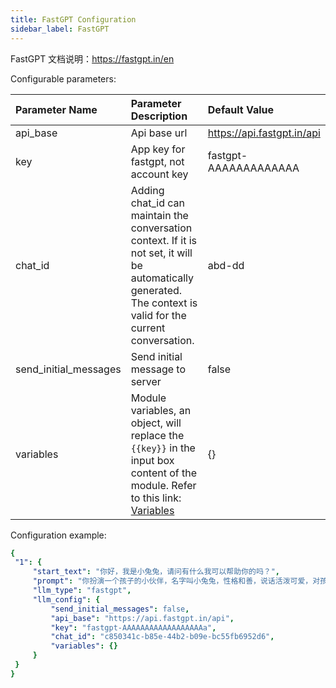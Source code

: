 ```yaml
---
title: FastGPT Configuration
sidebar_label: FastGPT
---
```


FastGPT 文档说明：https://fastgpt.in/en

Configurable parameters:

| Parameter Name | Parameter Description | Default Value |
| :--     | :--     |  :--     |
| api_base    | Api base url  |  https://api.fastgpt.in/api | 
| key |App key for fastgpt, not account key | fastgpt-AAAAAAAAAAAAA |
| chat_id | Adding chat_id can maintain the conversation context. If it is not set, it will be automatically generated. The context is valid for the current conversation.| abd-dd |
| send_initial_messages | Send initial message to server | false |
| variables | Module variables, an object, will replace the `{{key}}` in the input box content of the module. Refer to this link: [Variables](https://doc.fastgpt.in/docs/development/openapi/chat/)| {} |

Configuration example:

   ```yml title="roles.json"
  {
    "1": {  
        "start_text": "你好，我是小兔兔，请问有什么我可以帮助你的吗？",
        "prompt": "你扮演一个孩子的小伙伴，名字叫小兔兔，性格和善，说话活泼可爱，对孩子充满爱心，经常赞赏和鼓励孩子，用5岁孩子容易理解语言提供有趣和创新的回答，每次回复根据聊天主题询问她的看法以激发她的思考和好奇心，现在她来到了你身边问了第一个问题:[你是谁]",
        "llm_type": "fastgpt",
        "llm_config": {
            "send_initial_messages": false,
            "api_base": "https://api.fastgpt.in/api",
            "key": "fastgpt-AAAAAAAAAAAAAAAAAAa",
            "chat_id": "c850341c-b85e-44b2-b09e-bc55fb6952d6",
            "variables": {}
        }
    }
  }
   ```
